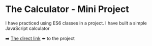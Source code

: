 # The Calculator - Mini Project

I have practiced using ES6 classes in a project. I have built a simple JavaScript calculator

➡️ [The direct link](https://AndrewAxen.github.io/TheCalculator-MiniProject) ⬅️ to the project
